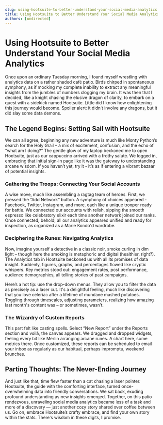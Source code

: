 ```yaml
---
slug: using-hootsuite-to-better-understand-your-social-media-analytics
title: Using Hootsuite to Better Understand Your Social Media Analytics
authors: [undirected]
---
```


# Using Hootsuite to Better Understand Your Social Media Analytics

Once upon an ordinary Tuesday morning, I found myself wrestling with analytics data on a rather shaded café patio. Birds chirped in spontaneous symphony, as if mocking my complete inability to extract any meaningful insights from the jumbles of numbers clogging my brain. It was then that I decided, like a knight chasing the elusive dragon of clarity, to embark on a quest with a sidekick named Hootsuite. Little did I know how enlightening this journey would become. Spoiler alert: it didn't involve any dragons, but it did slay some data demons.

## The Legend Begins: Setting Sail with Hootsuite

We can all agree, beginning any new adventure is much like Monty Python’s search for the Holy Grail – a mix of excitement, confusion, and the echo of “what am I doing?” The gentle glow of my laptop beckoned me to open Hootsuite, just as our cappuccino arrived with a frothy salute. We logged in, embracing that initial sign-in page like it was the gateway to understanding arcane wisdom. If you haven’t yet, try it - it’s as if entering a vibrant bazaar of potential insights.

### Gathering the Troops: Connecting Your Social Accounts

A wise move, much like assembling a ragtag team of heroes. First, we pressed the “Add Network” button. A symphony of choices appeared - Facebook, Twitter, Instagram, and more, each like a unique trooper ready for battle. We connected our accounts with relish, sipping the smooth espresso like celebratory elixir each time another network joined our ranks. Once connected, behold, all our analytics appeared unified and ready for inspection, as organized as a Marie Kondo'd wardrobe.

### Deciphering the Runes: Navigating Analytics

Now, imagine yourself a detective in a classic noir, smoke curling in dim light – though here the smoking is metaphoric and digital (healthier, right?). The Analytics tab in Hootsuite beckoned us with all its promises of data insight. Suddenly, figures, graphs, and percentages flowed like cryptic whispers. Key metrics stood out: engagement rates, post performance, audience demographics, all telling stories of past campaigns.

Here’s a hot tip: use the drop-down menus. They allow you to filter the data as precisely as a laser cut. It's a delightful feeling, much like discovering that you love celeriac after a lifetime of mundane mashed potatoes. Toggling through timescales, adjusting parameters, realizing how amazing last month's content was – or sometimes, wasn’t. 

### The Wizardry of Custom Reports

This part felt like casting spells. Select “New Report” under the Reports section and voilà, the canvas appears. We dragged and dropped widgets, feeling every bit like Merlin arranging arcane runes. A chart here, some metrics there. Once customized, these reports can be scheduled to email your inbox as regularly as our habitual, perhaps impromptu, weekend brunches.

## Parting Thoughts: The Never-Ending Journey

And just like that, time flew faster than a cat chasing a laser pointer. Hootsuite, the guide with the comforting interface, turned once-overwhelming data into friendly conversations. We sat back, exuding profound understanding as new insights emerged. Together, on this patio rendezvous, unraveling social media analytics became less of a task and more of a discovery — just another cozy story shared over coffee between us. Go on, embrace Hootsuite’s crafty embrace, and find your own story within the stats. There's wisdom in these digits, I promise.